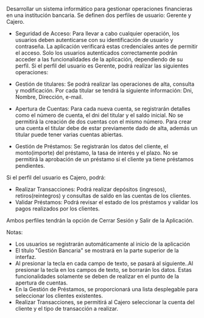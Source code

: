 Desarrollar un sistema informático para gestionar operaciones financieras en una
institución bancaria. Se definen dos perfiles de usuario: Gerente y Cajero.

- Seguridad de Acceso: Para llevar a cabo cualquier operación, los usuarios deben
autenticarse con su identificación de usuario y contraseña. La aplicación verificará
estas credenciales antes de permitir el acceso. Solo los usuarios autenticados
correctamente podrán acceder a las funcionalidades de la aplicación, dependiendo
de su perfil.
Si el perfil del usuario es Gerente, podrá realizar las siguientes operaciones:

- Gestión de titulares: Se podrá realizar las operaciones de alta, consulta y
modificación. Por cada titular se tendrá la siguiente información: Dni, Nombre,
Dirección, e-mail.

- Apertura de Cuentas: Para cada nueva cuenta, se registrarán detalles como el
número de cuenta, el dni del titular y el saldo inicial. No se permitirá la creación de
dos cuentas con el mismo número. Para crear una cuenta el titular debe de estar
previamente dado de alta, además un titular puede tener varias cuentas abiertas.

- Gestión de Préstamos: Se registrarán los datos del cliente, el monto(importe) del
préstamo, la tasa de interés y el plazo. No se permitirá la aprobación de un préstamo
si el cliente ya tiene préstamos pendientes.

Si el perfil del usuario es Cajero, podrá:
- Realizar Transacciones: Podrá realizar depósitos (ingresos), retiros(reintegros) y
consultas de saldo en las cuentas de los clientes.
- Validar Préstamos: Podrá revisar el estado de los préstamos y validar los pagos
realizados por los clientes.

Ambos perfiles tendrán la opción de Cerrar Sesión y Salir de la Aplicación.

Notas:
- Los usuarios se registrarán automáticamente al inicio de la aplicación
- El título "Gestión Bancaria" se mostrará en la parte superior de la interfaz.
- Al presionar la tecla <ENTER> en cada campo de texto, se pasará al siguiente..Al
presionar la tecla <ESC> en los campos de texto, se borrarán los datos. Estas
funcionalidades solamente se deben de realizar en el punto de la apertura de
cuentas.
- En la Gestión de Préstamos, se proporcionará una lista desplegable para seleccionar
los clientes existentes.
- Realizar Transacciones, se permitirá al Cajero seleccionar la cuenta del cliente y el tipo
de transacción a realizar.
